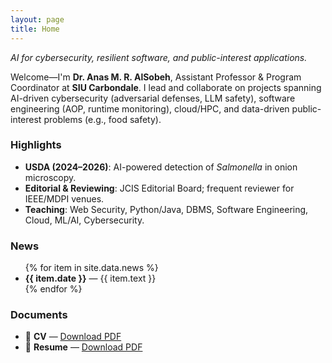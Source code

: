 ```yaml
---
layout: page
title: Home
---
```


<div class="hero">
  <em>AI for cybersecurity, resilient software, and public-interest applications.</em>
</div>

Welcome—I'm **Dr. Anas M. R. AlSobeh**, Assistant Professor & Program Coordinator at **SIU Carbondale**.
I lead and collaborate on projects spanning AI-driven cybersecurity (adversarial defenses, LLM safety),
software engineering (AOP, runtime monitoring), cloud/HPC, and data-driven public-interest problems (e.g., food safety).

### Highlights
- **USDA (2024–2026)**: AI-powered detection of _Salmonella_ in onion microscopy.
- **Editorial & Reviewing**: JCIS Editorial Board; frequent reviewer for IEEE/MDPI venues.
- **Teaching**: Web Security, Python/Java, DBMS, Software Engineering, Cloud, ML/AI, Cybersecurity.

### News
<ul>
  {% for item in site.data.news %}
  <li><strong>{{ item.date }}</strong> — {{ item.text }}</li>
  {% endfor %}
</ul>

### Documents
- 📄 **CV** — [Download PDF](/assets/Anas-AlSobeh-CV.pdf)
- 📄 **Resume** — [Download PDF](/assets/Anas-AlSobeh-Resume.pdf)
